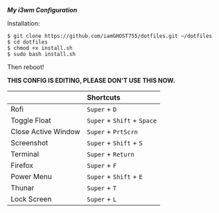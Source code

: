 ***My i3wm Configuration***

Installation:
```
$ git clone https://github.com/iamGHOST755/dotfiles.git ~/dotfiles
$ cd dotfiles
$ chmod +x install.sh
$ sudo bash install.sh
```
Then reboot! 

**THIS CONFIG IS EDITING, PLEASE DON'T USE THIS NOW.**

| | Shortcuts |
| :----- | :------ |
| Rofi | `Super` + `D` |
| Toggle Float | `Super` + `Shift` + `Space` |
| Close Active Window | `Super` + `PrtScrn` |
| Screenshot | `Super` + `Shift` + `S` |
| Terminal | `Super` + `Return` |
| Firefox | `Super` + `F` |
| Power Menu | `Super` + `Shift` + `E` |
| Thunar | `Super` + `T` |
| Lock Screen | `Super` + `L` |
